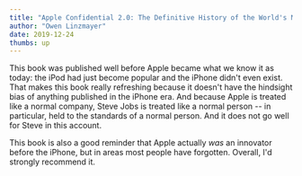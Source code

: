 ```yaml
---
title: "Apple Confidential 2.0: The Definitive History of the World's Most Colorful Company"
author: "Owen Linzmayer"
date: 2019-12-24
thumbs: up
---
```

This book was published well before Apple became what we know it as today: the iPod had just become popular and the iPhone didn't even exist.
That makes this book really refreshing because it doesn't have the hindsight bias of anything published in the iPhone era.
And because Apple is treated like a normal company, Steve Jobs is treated like a normal person -- in particular, held to the standards of a normal person.
And it does not go well for Steve in this account.

This book is also a good reminder that Apple actually *was* an innovator before the iPhone, but in areas most people have forgotten.
Overall, I'd strongly recommend it.
